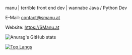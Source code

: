manu | terrible front end dev | wannabe Java / Python Dev



E-Mail: contact@smanu.at


Website: https://SManu.at

![Anurag's GitHub stats](https://github-readme-stats.vercel.app/api?username=ProManu24&show_icons=true&theme=dark)

[![Top Langs](https://github-readme-stats.vercel.app/api/top-langs/?username=ProManu24&layout=compact&theme=dark)](https://github.com/ProManu24/github-readme-stats)




